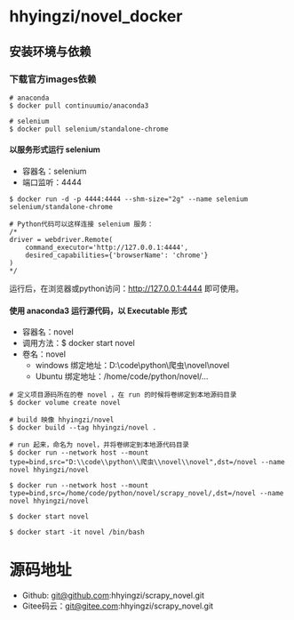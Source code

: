 # hhyingzi/novel_docker
## 安装环境与依赖
### 下载官方images依赖
```
# anaconda
$ docker pull continuumio/anaconda3

# selenium
$ docker pull selenium/standalone-chrome
```

#### 以服务形式运行 selenium
- 容器名：selenium
- 端口监听：4444

```
$ docker run -d -p 4444:4444 --shm-size="2g" --name selenium selenium/standalone-chrome

# Python代码可以这样连接 selenium 服务：
/*
driver = webdriver.Remote(
	command_executor='http://127.0.0.1:4444',
	desired_capabilities={'browserName': 'chrome'}
)
*/
```
运行后，在浏览器或python访问：http://127.0.0.1:4444 即可使用。

#### 使用 anaconda3 运行源代码，以 Executable 形式
- 容器名：novel
- 调用方法：$ docker start novel
- 卷名：novel
	- windows 绑定地址：D:\code\python\爬虫\novel\novel
	- Ubuntu 绑定地址：/home/code/python/novel/...
```
# 定义项目源码所在的卷 novel ，在 run 的时候将卷绑定到本地源码目录
$ docker volume create novel

# build 映像 hhyingzi/novel
$ docker build --tag hhyingzi/novel .

# run 起来，命名为 novel，并将卷绑定到本地源代码目录
$ docker run --network host --mount type=bind,src="D:\\code\\python\\爬虫\\novel\\novel",dst=/novel --name novel hhyingzi/novel

$ docker run --network host --mount type=bind,src=/home/code/python/novel/scrapy_novel/,dst=/novel --name novel hhyingzi/novel

$ docker start novel

$ docker start -it novel /bin/bash
```

# 源码地址
- Github: git@github.com:hhyingzi/scrapy_novel.git
- Gitee码云：git@gitee.com:hhyingzi/scrapy_novel.git
